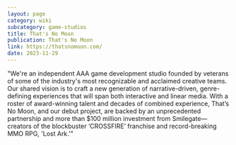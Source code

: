 ```yaml
---
layout: page
category: wiki
subcategory: game-studios
title: That's No Moon
publication: That's No Moon
link: https://thatsnomoon.com/
date: 2023-11-29
---
```


"We're an independent AAA game development studio founded by veterans of some of the industry's most recognizable and acclaimed creative teams. Our shared vision is to craft a new generation of narrative-driven, genre-defining experiences that will span both interactive and linear media. With a roster of award-winning talent and decades of combined experience, That’s No Moon, and our debut project, are backed by an unprecedented partnership and more than $100 million investment from Smilegate—creators of the blockbuster ‘CROSSFIRE’ franchise and record-breaking MMO RPG, 'Lost Ark.'"
